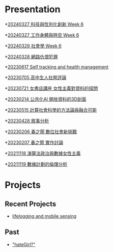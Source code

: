 # Presentation
*[20240327 科技與性別化創新 Week 6]()

*[20240327 工作身體與時空 Week 6](https://docs.google.com/presentation/d/e/2PACX-1vTDKBMt5ziAXXsRAFNaR3hTjLhFus6e183UGQp0Z436r5E99PnHL6ukaVgnWb2lXQ5lD7ST-b94Qp5H/pub?start=false&loop=false&delayms=3000)

*[20240329 社會學 Week 6]()

*[20240328 網路仇恨犯罪]()

*[20230617 Self tracking and health management]()

*[20230705 高中生人社營評論]()

*[20230721 女書店講座 女性主義對資料的探問]()

*[20230214 公共化AI 開放資料的3D剖面]()

*[20230515 計算社會科學的方法論與融合可能]()

*[20230428 敘事分析]()

*[20230206 春之鬧 數位社會新挑戰]()

*[20230207 春之鬧 實作討論]()


*[20211118 演算法政治與數據女性主義]()

*[20211119 數據計劃的倫理分析]()


# Projects

## Recent Projects
* [lifelogging and mobile sensing]()

## Past
* ["hateGirl?"]()

